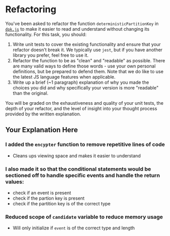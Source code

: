 # Refactoring

You've been asked to refactor the function `deterministicPartitionKey` in [`dpk.js`](dpk.js) to make it easier to read and understand without changing its functionality. For this task, you should:

1. Write unit tests to cover the existing functionality and ensure that your refactor doesn't break it. We typically use `jest`, but if you have another library you prefer, feel free to use it.
2. Refactor the function to be as "clean" and "readable" as possible. There are many valid ways to define those words - use your own personal definitions, but be prepared to defend them. Note that we do like to use the latest JS language features when applicable.
3. Write up a brief (~1 paragraph) explanation of why you made the choices you did and why specifically your version is more "readable" than the original.

You will be graded on the exhaustiveness and quality of your unit tests, the depth of your refactor, and the level of insight into your thought process provided by the written explanation.

## Your Explanation Here

### I added the `encypter` function to remove repetitive lines of code
  * Cleans ups viewing space and makes it easier to understand
### I also made it so that the conditional statements would be sectioned off to handle specific events and handle the return values:
  * check if an event is present
  * check if the partion key is present
  * check if the partition key is of the correct type
### Reduced scope of `candidate` variable to reduce memory usage
  * Will only initialize if `event` is of the correct type and length

